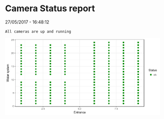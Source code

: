 Camera Status report
================
27/05/2017 - 16:48:12

    All cameras are up and running

![](camreport_files/figure-markdown_github/unnamed-chunk-2-1.png)
